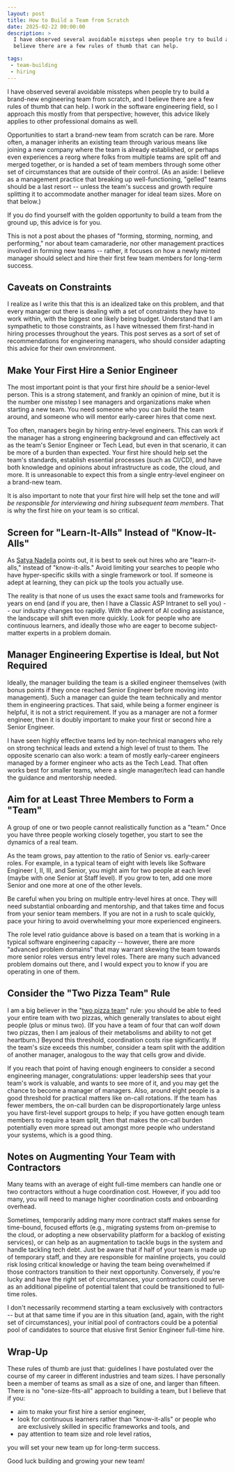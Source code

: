 ```yaml
---
layout: post
title: How to Build a Team from Scratch
date: 2025-02-22 00:00:00
description: >
  I have observed several avoidable missteps when people try to build a brand-new engineering team from scratch, and I
  believe there are a few rules of thumb that can help.

tags:
 - team-building
 - hiring
---
```


I have observed several avoidable missteps when people try to build a brand-new engineering team from scratch, and I
believe there are a few rules of thumb that can help. I work in the software engineering field, so I approach this
mostly from that perspective; however, this advice likely applies to other professional domains as well.

Opportunities to start a brand-new team from scratch can be rare. More often, a manager inherits an existing team
through various means like joining a new company where the team is already established, or perhaps even experiences a
reorg where folks from multiple teams are split off and merged together, or is handed a set of team members through some
other set of circumstances that are outside of their control. (As an aside: I believe as a management practice that
breaking up well-functioning, "gelled" teams should be a last resort -- unless the team's success and growth require
splitting it to accommodate another manager for ideal team sizes. More on that below.)

If you do find yourself with the golden opportunity to build a team from the ground up, this advice is for you.

This is not a post about the phases of "forming, storming, norming, and performing," nor about team camaraderie, nor
other management practices involved in forming new teams -- rather, it focuses on how a newly minted manager should
select and hire their first few team members for long-term success.

## Caveats on Constraints

I realize as I write this that this is an idealized take on this problem, and that every manager out there is dealing
with a set of constraints they have to work within, with the biggest one likely being budget. Understand that I am
sympathetic to those constraints, as I have witnessed them first-hand in hiring processes throughout the years. This
post serves as a sort of set of recommendations for engineering managers, who should consider adapting this advice for
their own environment.

## Make Your First Hire a Senior Engineer

The most important point is that your first hire _should_ be a senior-level person. This is a strong statement, and frankly
an opinion of mine, but it is the number one misstep I see managers and organizations make when starting a new team. You
need someone who you can build the team around, and someone who will mentor early-career hires that come next.

Too often, managers begin by hiring entry-level engineers. This can work if the manager has a strong engineering
background and can effectively act as the team's Senior Engineer or Tech Lead, but even in that scenario, it can be more
of a burden than expected. Your first hire should help set the team's standards, establish essential processes (such as
CI/CD), and have both knowledge and opinions about infrastructure as code, the cloud, and more. It is unreasonable to
expect this from a single entry-level engineer on a brand-new team.

It is also important to note that your first hire will help set the tone and _will be responsible for interviewing and
hiring subsequent team members_. That is why the first hire on your team is so critical.

## Screen for "Learn-It-Alls" Instead of "Know-It-Alls"

As
[Satya Nadella](https://nextbigideaclub.com/magazine/conversation-microsofts-ceo-on-the-power-of-being-a-learn-it-all/17851/)
points out, it is best to seek out hires who are "learn-it-alls," instead of "know-it-alls." Avoid limiting your
searches to people who have hyper-specific skills with a single framework or tool. If someone is adept at learning, they
can pick up the tools you actually use.

The reality is that none of us uses the exact same tools and frameworks for years on end (and if you are, then I have a
Classic ASP Intranet to sell you) -- our industry changes too rapidly. With the advent of AI coding assistance, the
landscape will shift even more quickly. Look for people who are continuous learners, and ideally those who are eager to
become subject-matter experts in a problem domain.

## Manager Engineering Expertise is Ideal, but Not Required

Ideally, the manager building the team is a skilled engineer themselves (with bonus points if they once reached Senior
Engineer before moving into management). Such a manager can guide the team technically and mentor them in engineering
practices. That said, while being a former engineer is helpful, it is not a strict requirement. If you as a manager are
not a former engineer, then it is doubly important to make your first or second hire a Senior Engineer.

I have seen highly effective teams led by non-technical managers who rely on strong technical leads and extend a high
level of trust to them. The opposite scenario can also work: a team of mostly early-career engineers managed by a former
engineer who acts as the Tech Lead. That often works best for smaller teams, where a single manager/tech lead can handle
the guidance and mentorship needed.

## Aim for at Least Three Members to Form a "Team"

A group of one or two people cannot realistically function as a "team." Once you have three people working closely
together, you start to see the dynamics of a real team.

As the team grows, pay attention to the ratio of Senior vs. early-career roles. For example, in a typical team of eight
with levels like Software Engineer I, II, III, and Senior, you might aim for two people at each level (maybe with one
Senior at Staff level). If you grow to ten, add one more Senior and one more at one of the other levels.

Be careful when you bring on multiple entry-level hires at once. They will need substantial onboarding and mentorship,
and that takes time and focus from your senior team members. If you are not in a rush to scale quickly, pace your hiring
to avoid overwhelming your more experienced engineers.

The role level ratio guidance above is based on a team that is working in a typical software engineering capacity --
however, there are more "advanced problem domains" that may warrant skewing the team towards more senior roles versus
entry level roles. There are many such advanced problem domains out there, and I would expect you to know if you are
operating in one of them.

## Consider the "Two Pizza Team" Rule

I am a big believer in the "[two pizza team](https://aws.amazon.com/executive-insights/content/amazon-two-pizza-team/)"
rule: you should be able to feed your entire team with two pizzas, which generally translates to about eight people
(plus or minus two). (If you have a team of four that can wolf down two pizzas, then I am jealous of their metabolisms
and ability to not get heartburn.) Beyond this threshold, coordination costs rise significantly. If the team's size
exceeds this number, consider a team split with the addition of another manager, analogous to the way that cells grow
and divide.

If you reach that point of having enough engineers to consider a second engineering manager, congratulations: upper
leadership sees that your team's work is valuable, and wants to see more of it, and you may get the chance to become a
manager of managers. Also, around eight people is a good threshold for practical matters like on-call rotations. If the
team has fewer members, the on-call burden can be disproportionately large unless you have first-level support groups to
help; if you have gotten enough team members to require a team split, then that makes the on-call burden potentially
even more spread out amongst more people who understand your systems, which is a good thing.

## Notes on Augmenting Your Team with Contractors

Many teams with an average of eight full-time members can handle one or two contractors without a huge coordination
cost. However, if you add too many, you will need to manage higher coordination costs and onboarding overhead.

Sometimes, temporarily adding many more contract staff makes sense for time-bound, focused efforts (e.g., migrating
systems from on-premise to the cloud, or adopting a new observability platform for a backlog of existing services), or
can help as an augmentation to tackle bugs in the system and handle tackling tech debt. Just be aware that if half of
your team is made up of temporary staff, and they are responsible for mainline projects, you could risk losing critical
knowledge or having the team being overwhelmed if those contractors transition to their next opportunity. Conversely, if
you're lucky and have the right set of circumstances, your contractors could serve as an additional pipeline of
potential talent that could be transitioned to full-time roles.

I don't necessarily recommend starting a team exclusively with contractors -- but at that same time if you are in this
situation (and, again, with the right set of circumstances), your initial pool of contractors could be a potential pool
of candidates to source that elusive first Senior Engineer full-time hire.

## Wrap-Up

These rules of thumb are just that: guidelines I have postulated over the course of my career in different industries and
team sizes. I have personally been a member of teams as small as a size of one, and larger than fifteen. There is no
"one-size-fits-all" approach to building a team, but I believe that if you:

* aim to make your first hire a senior engineer,
* look for continuous learners rather than "know-it-alls" or people who are exclusively skilled in specific frameworks
  and tools, and
* pay attention to team size and role level ratios,

you will set your new team up for long-term success.

Good luck building and growing your new team!
